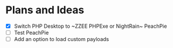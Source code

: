# Plans and Ideas

- [X] Switch PHP Desktop to ~ZZEE PHPExe or NightRain~ PeachPie
- [ ] Test PeachPie
- [ ] Add an option to load custom payloads
